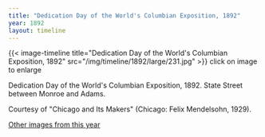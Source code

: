 ```yaml
---
title: "Dedication Day of the World's Columbian Exposition, 1892"
year: 1892
layout: timeline
---
```


{{< image-timeline title="Dedication Day of the World's Columbian Exposition, 1892" src="/img/timeline/1892/large/231.jpg" >}}
click on image to enlarge

Dedication Day of the World's Columbian Exposition, 1892. State Street between Monroe and Adams. 

Courtesy of "Chicago and Its Makers" (Chicago: Felix Mendelsohn, 1929).  

[Other images from this year](/historical/timeline/1892)